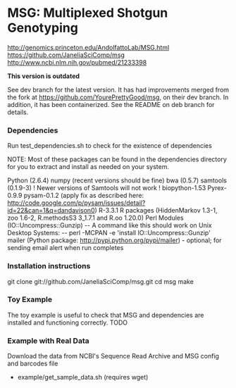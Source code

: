 # MSG: Multiplexed Shotgun Genotyping
http://genomics.princeton.edu/AndolfattoLab/MSG.html
https://github.com/JaneliaSciComp/msg
http://www.ncbi.nlm.nih.gov/pubmed/21233398

**This version is outdated**

See dev branch for the latest version. It has had improvements merged from the fork at https://github.com/YourePrettyGood/msg, on their dev branch. In addition, it has been containerized. See the README on deb branch for details.

### Dependencies ###
Run test_dependencies.sh to check for the existence of dependencies

NOTE: Most of these packages can be found in the dependencies directory for you to 
extract and install as needed on your system.

Python (2.6.4)
numpy (recent versions should be fine)
bwa (0.5.7)
samtools (0.1.9-3)  ! Newer versions of Samtools will not work !
biopython-1.53
Pyrex-0.9.9
pysam-0.1.2 (apply fix as described here: http://code.google.com/p/pysam/issues/detail?id=22&can=1&q=dandavison0)
R-3.3.1
R packages (HiddenMarkov 1.3-1, zoo 1.6-2, R.methodsS3 3_1.7.1 and R.oo 1.20.0)
Perl Modules (IO::Uncompress::Gunzip)
    -- A command like this should work on Unix Desktop Systems:
    -- perl -MCPAN -e 'install IO::Uncompress::Gunzip'
mailer (Python package: http://pypi.python.org/pypi/mailer) - optional; for sending email alert when run completes

### Installation instructions ###
git clone git://github.com/JaneliaSciComp/msg.git
cd msg
make

### Toy Example ###
The toy example is useful to check that MSG and dependencies are installed and functioning correctly.
TODO

### Example with Real Data ###
Download the data from NCBI's Sequence Read Archive and MSG config and barcodes file
 - example/get_sample_data.sh (requires wget)

